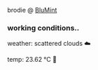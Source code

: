 brodie @ [BluMint](https://www.linkedin.com/company/blumint-io/)

<!--weather_start-->
### working conditions..

weather: scattered clouds ☁️

temp: 23.62 °C 🥶

<!--weather_end-->
